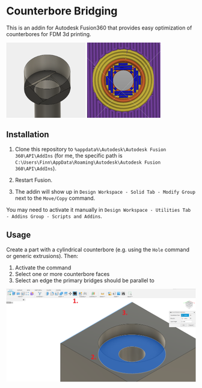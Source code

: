 # Counterbore Bridging

This is an addin for Autodesk Fusion360 that provides easy optimization of counterbores for FDM 3d printing.

<img src="media/addin_output.png" height=200/>
<img src="media/slicer_output.png" height=200>

## Installation

1. Clone this repository to `%appdata%\Autodesk\Autodesk Fusion 360\API\AddIns` (for me, the specific path is `C:\Users\Finn\AppData\Roaming\Autodesk\Autodesk Fusion 360\API\AddIns`).

2. Restart Fusion. 
3. The addin will show up in `Design Workspace - Solid Tab - Modify Group` next to the `Move/Copy` command.

You may need to activate it manually in `Design Workspace - Utilities Tab - Addins Group - Scripts and Addins`.

## Usage
Create a part with a cylindrical counterbore (e.g. using the `Hole` command or generic extrusions). Then:
1. Activate the command
2. Select one or more counterbore faces
3. Select an edge the primary bridges should be parallel to

![](media/addin_input.png)
